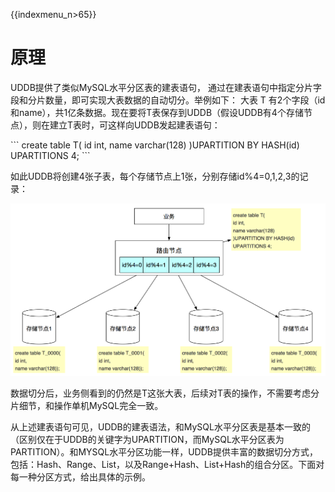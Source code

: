 {{indexmenu_n>65}}

# 原理

UDDB提供了类似MySQL水平分区表的建表语句， 通过在建表语句中指定分片字段和分片数量，即可实现大表数据的自动切分。举例如下： 大表 T
有2个字段（id和name），共1亿条数据。现在要将T表保存到UDDB（假设UDDB有4个存储节点），则在建立T表时，可这样向UDDB发起建表语句：

\`\`\` create table T( id int, name varchar(128) )UPARTITION BY HASH(id)
UPARTITIONS 4; \`\`\`

如此UDDB将创建4张子表，每个存储节点上1张，分别存储id%4=0,1,2,3的记录：

![image](/images/uddb02.png)

数据切分后，业务侧看到的仍然是T这张大表，后续对T表的操作，不需要考虑分片细节，和操作单机MySQL完全一致。

从上述建表语句可见，UDDB的建表语法，和MySQL水平分区表是基本一致的（区别仅在于UDDB的关键字为UPARTITION，而MySQL水平分区表为PARTITION）。和MYSQL水平分区功能一样，UDDB提供丰富的数据切分方式，包括：Hash、Range、List，以及Range+Hash、List+Hash的组合分区。下面对每一种分区方式，给出具体的示例。
